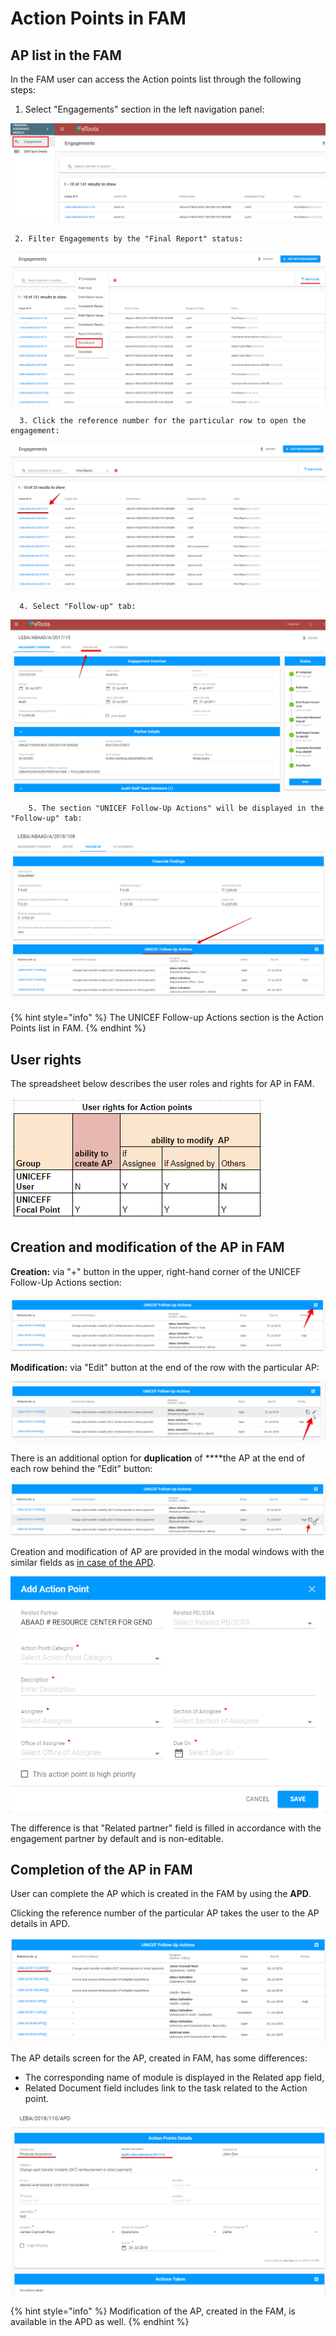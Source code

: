 # Action Points in FAM

## AP list in the FAM

In the FAM user can access the Action points list through the following steps:

1. Select "Engagements" section in the left navigation panel:

![Engagements section in FAM](../../.gitbook/assets/8%20%281%29.png)

     2. Filter Engagements by the "Final Report" status:

![Filtering by &quot;Final Report&quot; status](../../.gitbook/assets/9.png)

      3. Click the reference number for the particular row to open the engagement:

![List of Engagements filtered by &quot;Final Report&quot; status ](../../.gitbook/assets/46.png)

      4. Select "Follow-up" tab:

![Engagement screen with Follow-up section ](../../.gitbook/assets/10%20%281%29.png)

        5. The section "UNICEF Follow-Up Actions" will be displayed in the "Follow-up" tab:

![UNICEF Follow-up Actions section](../../.gitbook/assets/11%20%282%29.png)

{% hint style="info" %}
The UNICEF Follow-up Actions section is the Action Points list in FAM.
{% endhint %}

## User rights

The spreadsheet below describes the user roles and rights for AP in FAM.

![User rights with AP in FAM](../../.gitbook/assets/32%20%281%29.png)

## Creation and modification of the AP in FAM

**Creation:** via "+" button in the upper, right-hand corner of the UNICEF Follow-Up Actions section:

![Add action point button](../../.gitbook/assets/12%20%281%29.png)

**Modification:** via "Edit" button at the end of the row with the particular AP:

![Edit button](../../.gitbook/assets/13%20%282%29.png)

There is an additional option for **duplication** of ****the AP at the end of each row behind the "Edit" button: 

![Duplicate button](../../.gitbook/assets/14%20%282%29.png)

Creation and modification of AP are provided in the modal windows with the similar fields as [in case of the APD](../action-points-screens-1/how-to-add-new-action-point.md).

![Add Action Point modal window](../../.gitbook/assets/17%20%281%29.png)

The difference is that "Related partner" field is filled in accordance with the engagement partner by default and is non-editable.

## Completion of the AP in FAM

User can complete the AP which is created in the FAM by using the **APD**. 

Clicking the reference number of the particular AP takes the user to the AP details in APD.

![Reference number for AP in FAM](../../.gitbook/assets/59.png)

 The AP details screen for the AP, created in FAM, has some differences:

* The corresponding name of module is displayed in the Related app field,
* Related Document field includes link to the task related to the Action point.

![APD: Action Point Details for AP created in FAM](../../.gitbook/assets/18%20%282%29.png)

{% hint style="info" %}
Modification of the AP, created in the FAM, is available in the APD as well.
{% endhint %}





